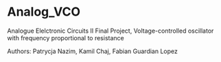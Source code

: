 # Analog_VCO
Analogue Elelctronic Circuits II Final Project, Voltage-controlled oscillator with frequency proportional to resistance 

Authors: Patrycja Nazim, Kamil Chaj, Fabian Guardian Lopez
